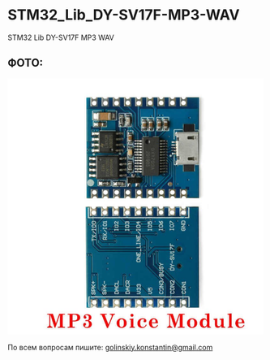 # STM32_Lib_DY-SV17F-MP3-WAV
STM32 Lib DY-SV17F MP3 WAV

 ## ФОТО:
![](https://github.com/GolinskiyKonstantin/STM32_Lib_DY-SV17F-MP3-WAV/blob/master/image/DY-SV17F-MP3-WAV.jpg)

По всем вопросам пишите: golinskiy.konstantin@gmail.com
